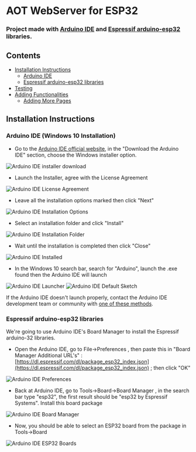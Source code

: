 # AOT WebServer for ESP32

### Project made with [Arduino IDE](https://www.arduino.cc/en/Main/Software) and [Espressif arduino-esp32](https://github.com/espressif/arduino-esp32) libraries.

## Contents

  - [Installation Instructions](#installation-instructions)
    + [Arduino IDE](#arduino-ide-windows-10-installation)
    + [Espressif arduino-esp32 libraries](#espressif-arduino-esp32-libraries)
  - [Testing](#testing)
  - [Adding Functionalities](#adding-functionalities)
    + [Adding More Pages](#adding-more-pages)
   
## Installation Instructions

### Arduino IDE (Windows 10 Installation)

  - Go to the [Arduino IDE official website](https://www.arduino.cc/en/Main/Software), in the "Download the Arduino IDE" section, choose the Windows installer option.

![Arduino IDE installer download](docs/ArduinoIDE.png)

  - Launch the Installer, agree with the License Agreement

![Arduino IDE License Agreement](docs/ArduinoIDE-LicenseAgreement.png)

  - Leave all the installation options marked then click "Next"

![Arduino IDE Installation Options](docs/ArduinoIDE-InstallOptions.png)

  - Select an installation folder and click "Install"

![Arduino IDE Installation Folder](docs/ArduinoIDE-InstallationFolder.png)

  - Wait until the installation is completed then click "Close"

![Arduino IDE Installed](docs/ArduinoIDE-installing.png)

  - In the Windows 10 search bar, search for "Arduino", launch the .exe found then the Arduino IDE will launch

![Arduino IDE Launcher](docs/ArduinoIDE-Launching.png) ![Arduino IDE Default Sketch](docs/ArduinoIDE-DefaultSketch.png)

If the Arduino IDE doesn't launch properly, contact the Arduino IDE development team or community with [one of these methods](https://www.arduino.cc/en/Main/ContactUs).

### Espressif arduino-esp32 libraries

We're going to use Arduino IDE's Board Manager to install the Espressif arduino-32 libraries. 

  - Open the Arduino IDE, go to File->Preferences , then paste this in "Board Manager Additional URL's" : [https://dl.espressif.com/dl/package_esp32_index.json](https://dl.espressif.com/dl/package_esp32_index.json) ; then click "OK"
  
  ![Arduino IDE Preferences](docs/ArduinoIDE-Preferences.png)
  
  - Back at Arduino IDE, go to Tools->Board->Board Manager , in the search bar type "esp32", the first result should be "esp32 by Espressif Systems". Install this board package
  
  ![Arduino IDE Board Manager](docs/ArduinoIDE-BoardManager.png)
  
  - Now, you should be able to select an ESP32 board from the package in Tools->Board
  
  ![Arduino IDE ESP32 Boards](docs/ArduinoIDE-esp32boards.png)
